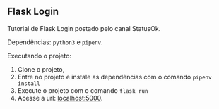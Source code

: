 ## Flask Login

Tutorial de Flask Login postado pelo canal StatusOk.

Dependências: ```python3``` e ```pipenv```.

Executando o projeto:
1. Clone o projeto,
1. Entre no projeto e instale as dependências com o comando ```pipenv install```
1. Execute o projeto com o comando ```flask run```
1. Acesse a url: [localhost:5000](localhost:5000).
